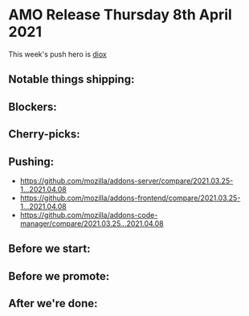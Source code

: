 # AMO Release Thursday 8th April 2021

This week's push hero is [diox](https://github.com/diox)

## Notable things shipping:

## Blockers:

## Cherry-picks:

## Pushing:

- https://github.com/mozilla/addons-server/compare/2021.03.25-1...2021.04.08
- https://github.com/mozilla/addons-frontend/compare/2021.03.25-1...2021.04.08
- https://github.com/mozilla/addons-code-manager/compare/2021.03.25...2021.04.08

## Before we start:

## Before we promote:

## After we're done:
